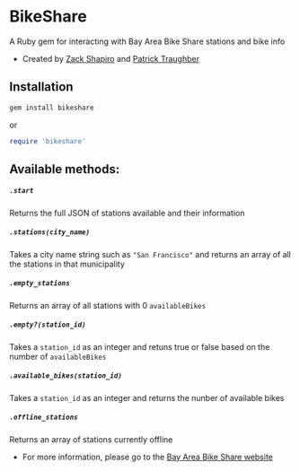 # BikeShare
A Ruby gem for interacting with Bay Area Bike Share stations and bike info
* Created by [Zack Shapiro](http://twitter.com/zackshapiro) and [Patrick Traughber](http://twitter.com/ptraughber)

## Installation

```ruby
gem install bikeshare
```

or 

```ruby
require 'bikeshare'
```

## Available methods:

##### `.start`
Returns the full JSON of stations available and their information

##### `.stations(city_name)`
Takes a city name string such as `"San Francisco"` and returns an array of all the stations in that municipality

##### `.empty_stations`
Returns an array of all stations with 0 `availableBikes`

##### `.empty?(station_id)`
Takes a `station_id` as an integer and retuns true or false based on the number of `availableBikes`

##### `.available_bikes(station_id)`
Takes a `station_id` as an integer and returns the nunber of available bikes

##### `.offline_stations`
Returns an array of stations currently offline

* For more information, please go to the [Bay Area Bike Share website](http://bayareabikeshare.com)
